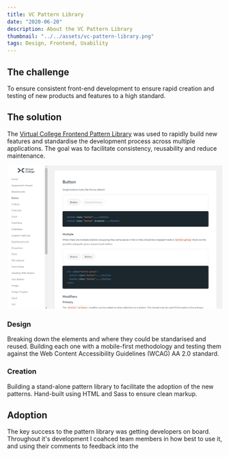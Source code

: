 ```yaml
---
title: VC Pattern Library
date: "2020-06-20"
description: About the VC Pattern Library
thumbnail: "../../assets/vc-pattern-library.png"
tags: Design, Frontend, Usability
---
```


## The challenge
To ensure consistent front-end development to ensure rapid creation and testing of new products and features to a high standard.

## The solution
The [Virtual College Frontend Pattern Library](https://virtualcollege.github.io/vc-app-patterns/#/) was used to rapidly build new features and standardise the development process across multiple applications. The goal was to facilitate consistency, reusability and reduce maintenance.

![Pattern Library](./pattern-library.png)

### Design
Breaking down the elements and where they could be standarised and reused. Building each one with a mobile-first methodology and testing them against the Web Content Accessibility Guidelines (WCAG) AA 2.0 standard.

### Creation
Building a stand-alone pattern library to facilitate the adoption of the new patterns. Hand-built using HTML and Sass to ensure clean markup.

## Adoption
The key success to the pattern library was getting developers on board. Throughout it's development I coahced team members in how best to use it, and using their comments to feedback into the 

